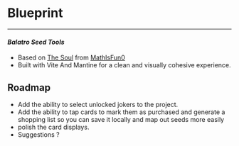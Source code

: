 # Blueprint

---
#### ***Balatro Seed Tools***

* Based on [The Soul](https://github.com/MathIsFun0/The-Soul/blob/main/immolate.js) from [MathIsFun0](https://github.com/MathIsFun0)
* Built with Vite And Mantine for a clean and visually cohesive experience. 

## Roadmap
* Add the ability to select unlocked jokers to the project.
* Add the ability to tap cards to mark them as purchased and generate a shopping list so you can save it locally and map out seeds more easily
* polish the card displays.
* Suggestions ?
